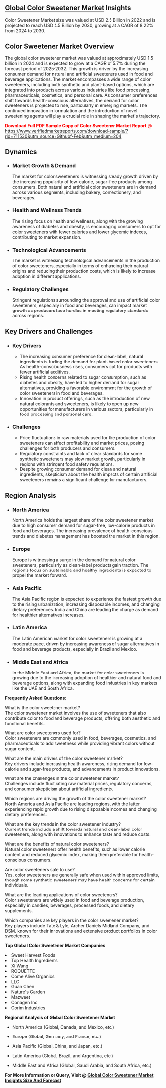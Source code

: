 <h2><a href="https://www.verifiedmarketreports.com/download-sample/?rid=711530&amp;utm_source=Githubf&amp;utm_medium=204" target="_blank">Global Color Sweetener Market</a> Insights</h2><p>Color Sweetener Market size was valued at USD 2.5 Billion in 2022 and is projected to reach USD 4.5 Billion by 2030, growing at a CAGR of 8.22% from 2024 to 2030.</p><p> <h2>Color Sweetener Market Overview</h2> <p>The global color sweetener market was valued at approximately USD 1.5 billion in 2024 and is expected to grow at a CAGR of 5.7% during the forecast period of 2025-2032. This growth is driven by the increasing consumer demand for natural and artificial sweeteners used in food and beverage applications. The market encompasses a wide range of color sweeteners, including both synthetic and plant-based options, which are integrated into products across various industries like food processing, pharmaceuticals, cosmetics, and personal care. As consumer preferences shift towards health-conscious alternatives, the demand for color sweeteners is projected to rise, particularly in emerging markets. The continued innovation in formulation and the introduction of novel sweetening agents will play a crucial role in shaping the market's trajectory. <p><span class=""><span style="color: #ff0000;"><strong>Download Full PDF Sample Copy of Color Sweetener Market Report</strong> @ </span><a href="https://www.verifiedmarketreports.com/download-sample/?rid=711530&amp;utm_source=Githubf-Feb&amp;utm_medium=204" target="_blank">https://www.verifiedmarketreports.com/download-sample/?rid=711530&amp;utm_source=Githubf-Feb&amp;utm_medium=204</a></span></p></p> <h2>Dynamics</h2> <ul> <li><h3>Market Growth & Demand</h3> The market for color sweeteners is witnessing steady growth driven by the increasing popularity of low-calorie, sugar-free products among consumers. Both natural and artificial color sweeteners are in demand across various segments, including bakery, confectionery, and beverages.</li> <li><h3>Health and Wellness Trends</h3> The rising focus on health and wellness, along with the growing awareness of diabetes and obesity, is encouraging consumers to opt for color sweeteners with fewer calories and lower glycemic indexes, contributing to market expansion.</li> <li><h3>Technological Advancements</h3> The market is witnessing technological advancements in the production of color sweeteners, especially in terms of enhancing their natural origins and reducing their production costs, which is likely to increase adoption in different applications.</li> <li><h3>Regulatory Challenges</h3> Stringent regulations surrounding the approval and use of artificial color sweeteners, especially in food and beverages, can impact market growth as producers face hurdles in meeting regulatory standards across regions.</li> </ul> <h2>Key Drivers and Challenges</h2> <ul> <li><h3>Key Drivers</h3> <ul> <li>The increasing consumer preference for clean-label, natural ingredients is fueling the demand for plant-based color sweeteners. As health-consciousness rises, consumers opt for products with fewer artificial additives.</li> <li>Rising health concerns related to sugar consumption, such as diabetes and obesity, have led to higher demand for sugar alternatives, providing a favorable environment for the growth of color sweeteners in food and beverages.</li> <li>Innovation in product offerings, such as the introduction of new natural colorants and sweeteners, is likely to open up new opportunities for manufacturers in various sectors, particularly in food processing and personal care.</li> </ul> </li> <li><h3>Challenges</h3> <ul> <li>Price fluctuations in raw materials used for the production of color sweeteners can affect profitability and market prices, posing challenges for both producers and consumers.</li> <li>Regulatory constraints and lack of clear standards for some synthetic sweeteners may slow market growth, particularly in regions with stringent food safety regulations.</li> <li>Despite growing consumer demand for clean and natural ingredients, skepticism about the health impacts of certain artificial sweeteners remains a significant challenge for manufacturers.</li> </ul> </li> </ul> <h2>Region Analysis</h2> <ul> <li><h3>North America</h3> North America holds the largest share of the color sweetener market due to high consumer demand for sugar-free, low-calorie products in food and beverages. The increasing prevalence of health-conscious trends and diabetes management has boosted the market in this region.</li> <li><h3>Europe</h3> Europe is witnessing a surge in the demand for natural color sweeteners, particularly as clean-label products gain traction. The region’s focus on sustainable and healthy ingredients is expected to propel the market forward.</li> <li><h3>Asia Pacific</h3> The Asia Pacific region is expected to experience the fastest growth due to the rising urbanization, increasing disposable incomes, and changing dietary preferences. India and China are leading the charge as demand for healthier alternatives increases.</li> <li><h3>Latin America</h3> The Latin American market for color sweeteners is growing at a moderate pace, driven by increasing awareness of sugar alternatives in food and beverage products, especially in Brazil and Mexico.</li> <li><h3>Middle East and Africa</h3> In the Middle East and Africa, the market for color sweeteners is growing due to the increasing adoption of healthier and natural food and beverage options, along with expanding food industries in key markets like the UAE and South Africa.</li> </ul> <p><strong>Frequently Asked Questions:</strong></p> <p>What is the color sweetener market? <br/>The color sweetener market involves the use of sweeteners that also contribute color to food and beverage products, offering both aesthetic and functional benefits.</p> <p>What are color sweeteners used for? <br/>Color sweeteners are commonly used in food, beverages, cosmetics, and pharmaceuticals to add sweetness while providing vibrant colors without sugar content.</p> <p>What are the main drivers of the color sweetener market? <br/>Key drivers include increasing health awareness, rising demand for low-calorie and sugar-free products, and advancements in product innovations.</p> <p>What are the challenges in the color sweetener market? <br/>Challenges include fluctuating raw material prices, regulatory concerns, and consumer skepticism about artificial ingredients.</p> <p>Which regions are driving the growth of the color sweetener market? <br/>North America and Asia Pacific are leading regions, with the latter experiencing rapid growth due to rising disposable incomes and changing dietary preferences.</p> <p>What are the key trends in the color sweetener industry? <br/>Current trends include a shift towards natural and clean-label color sweeteners, along with innovations to enhance taste and reduce costs.</p> <p>What are the benefits of natural color sweeteners? <br/>Natural color sweeteners offer health benefits, such as lower calorie content and reduced glycemic index, making them preferable for health-conscious consumers.</p> <p>Are color sweeteners safe to use? <br/>Yes, color sweeteners are generally safe when used within approved limits, though some synthetic sweeteners may have health concerns for certain individuals.</p> <p>What are the leading applications of color sweeteners? <br/>Color sweeteners are widely used in food and beverage production, especially in candies, beverages, processed foods, and dietary supplements.</p> <p>Which companies are key players in the color sweetener market? <br/>Key players include Tate & Lyle, Archer Daniels Midland Company, and DSM, known for their innovations and extensive product portfolios in color sweeteners.</p> </p><p><strong>Top Global Color Sweetener Market Companies</strong></p><div data-test-id=""><p><li>Sweet Harvest Foods</li><li> Top Health Ingredients</li><li> Xi Wang</li><li> ROQUETTE</li><li> Come Alive Organics</li><li> LLC</li><li> Guan Chen</li><li> Nature's Garden</li><li> Mazweet</li><li> Conagen Inc</li><li> Corim Industries</li></p><div><strong>Regional Analysis of&nbsp;Global Color Sweetener Market</strong></div><ul><li dir="ltr"><p dir="ltr">North America&nbsp;(Global, Canada, and Mexico, etc.)</p></li><li dir="ltr"><p dir="ltr">Europe (Global, Germany, and France, etc.)</p></li><li dir="ltr"><p dir="ltr">Asia Pacific&nbsp;(Global, China, and Japan, etc.)</p></li><li dir="ltr"><p dir="ltr">Latin America&nbsp;(Global, Brazil, and Argentina, etc.)</p></li><li dir="ltr">Middle East and Africa&nbsp;(Global, Saudi Arabia, and South Africa, etc.)</li></ul><p><strong>For More Information or Query, Visit @&nbsp;</strong><strong><a href="https://www.verifiedmarketreports.com/product/color-sweetener-market/?utm_source=Githubf&amp;utm_medium=204" target="_blank">Global Color Sweetener Market Insights Size And Forecast</a></strong></p></div>
